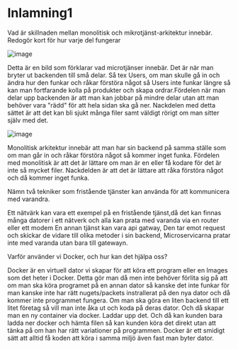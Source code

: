 # Inlamning1

 Vad är skillnaden mellan monolitisk och mikrotjänst-arkitektur innebär. Redogör kort
  för hur varje del fungerar
  
  ![image](https://user-images.githubusercontent.com/89379222/204225077-934247d0-8563-4be4-8022-bdd289dfcc42.png)
  
  Detta är en bild som förklarar vad microtjänser innebär. Det är när man bryter ut backenden till små delar. Så tex Users, om man skulle gå in och ändra hur den funkar och råkar förstöra något så Users inte funkar längre så kan man fortfarande kolla på produkter och skapa ordrar.Fördelen när man delar upp backenden är att man kan jobbar på mindre delar utan att man behöver vara "rädd" för att hela sidan ska gå ner.  Nackdelen med detta sättet är att det kan bli sjukt många filer samt väldigt rörigt om man sitter själv med det. 
  
  ![image](https://user-images.githubusercontent.com/89379222/204226112-3a82ab5d-846d-426e-af96-53f4c1e85ed2.png)
  
  Monolitisk arkitektur innebär att man har sin backend på samma ställe som om man går in och råkar förstöra något så kommer inget funka. Fördelen med monolitisk är att det är lättare om man är en eller få kodare för det är inte så mycket filer. Nackdelden är att det är lättare att råka förstöra något och då kommer inget funka.


 Nämn två tekniker som fristående tjänster kan använda för att kommunicera med
 varandra.
 
Ett nätvärk kan vara ett exempel på en fristående tjänst,då det kan finnas många datorer i ett nätverk och alla kan prata med varanda via en router eller ett modem 
En annan tjänst kan vara api gatway, Den tar emot request och skickar de vidare till olika metoder i sin backend, Microservicarna pratar inte med varanda utan bara till gatewayn.

Varför använder vi Docker, och hur kan det hjälpa oss?

Docker är en virtuell dator vi skapar för att köra ett program eller en Images som det heter i Docker. Detta gör man då men inte behöver förlita sig på att om man ska köra programet på en annan dator så kanske det inte funkar för man kanske inte har rätt nugets/packets instrallerat på den nya dator och då kommer inte programmet fungera. Om man ska göra en liten backend till ett litet företag så vill man inte åka ut och koda på deras dator. Och då skapar man en ny container via docker. Laddar upp det. Och då kan kunden bara ladda ner docker och hämta filen så kan kunden köra det direkt utan att tänka på om han har rätt variationer på programmen. Docker är ett smidigt sätt att alltid få koden att köra i samma miljö även fast man byter dator. 
